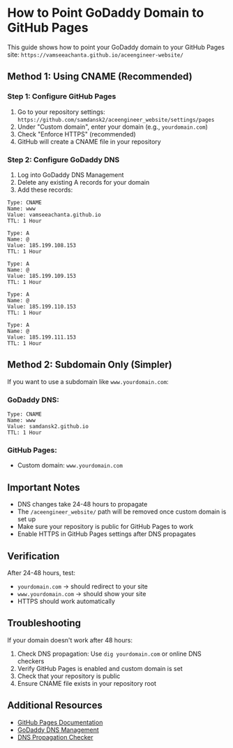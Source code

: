 # How to Point GoDaddy Domain to GitHub Pages

This guide shows how to point your GoDaddy domain to your GitHub Pages site: `https://vamseeachanta.github.io/aceengineer-website/`

## Method 1: Using CNAME (Recommended)

### Step 1: Configure GitHub Pages
1. Go to your repository settings: `https://github.com/samdansk2/aceengineer_website/settings/pages`
2. Under "Custom domain", enter your domain (e.g., `yourdomain.com`)
3. Check "Enforce HTTPS" (recommended)
4. GitHub will create a CNAME file in your repository

### Step 2: Configure GoDaddy DNS
1. Log into GoDaddy DNS Management
2. Delete any existing A records for your domain
3. Add these records:

```
Type: CNAME
Name: www
Value: vamseeachanta.github.io
TTL: 1 Hour

Type: A
Name: @
Value: 185.199.108.153
TTL: 1 Hour

Type: A
Name: @
Value: 185.199.109.153
TTL: 1 Hour

Type: A
Name: @
Value: 185.199.110.153
TTL: 1 Hour

Type: A
Name: @
Value: 185.199.111.153
TTL: 1 Hour
```

## Method 2: Subdomain Only (Simpler)

If you want to use a subdomain like `www.yourdomain.com`:

### GoDaddy DNS:
```
Type: CNAME
Name: www
Value: samdansk2.github.io
TTL: 1 Hour
```

### GitHub Pages:
- Custom domain: `www.yourdomain.com`

## Important Notes

- DNS changes take 24-48 hours to propagate
- The `/aceengineer_website/` path will be removed once custom domain is set up
- Make sure your repository is public for GitHub Pages to work
- Enable HTTPS in GitHub Pages settings after DNS propagates

## Verification

After 24-48 hours, test:
- `yourdomain.com` → should redirect to your site
- `www.yourdomain.com` → should show your site
- HTTPS should work automatically

## Troubleshooting

If your domain doesn't work after 48 hours:
1. Check DNS propagation: Use `dig yourdomain.com` or online DNS checkers
2. Verify GitHub Pages is enabled and custom domain is set
3. Check that your repository is public
4. Ensure CNAME file exists in your repository root

## Additional Resources

- [GitHub Pages Documentation](https://docs.github.com/en/pages)
- [GoDaddy DNS Management](https://www.godaddy.com/help/manage-dns-680)
- [DNS Propagation Checker](https://www.whatsmydns.net/)